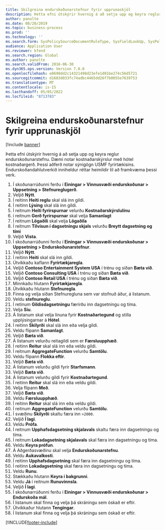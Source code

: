 ```yaml
---
title: Skilgreina endurskoðunarstefnur fyrir upprunaskjöl
description: Þetta efni útskýrir hvernig á að setja upp og keyra reglur endurskoðunarstefnu.
author: panolte
ms.date: 08/20/2019
ms.topic: business-process
ms.prod: ''
ms.technology: ''
ms.search.form: SysPolicySourceDocumentRuleType, SysFieldLookUp, SysPolicyListPage, SysPolicy, AuditPolicyRule, SysQueryForm, SysQueryFieldLookUp, AuditPolicyDateSelection, AuditPolicyAdditionalOption, BatchJob, CaseDetail
audience: Application User
ms.reviewer: kfend
ms.search.region: Global
ms.author: panolte
ms.search.validFrom: 2016-06-30
ms.dyn365.ops.version: Version 7.0.0
ms.openlocfilehash: e8698dd2c14321498d23efe1d01be274c56d5721
ms.sourcegitcommit: d1683d033fc74adbc4465dd26f7b0055e7639753
ms.translationtype: MT
ms.contentlocale: is-IS
ms.lasthandoff: 05/05/2022
ms.locfileid: "8713783"
---
```

# <a name="define-audit-policies-for-source-documents"></a>Skilgreina endurskoðunarstefnur fyrir upprunaskjöl

[!include [banner](../../includes/banner.md)]

Þetta efni útskýrir hvernig á að setja upp og keyra reglur endurskoðunarstefnu. Dæmi notar kostnaðarskýrslur með hótel kostnaðargerð. Þessi aðferð notar sýnigögn USMF fyrirtækisins. Endurskoðandahlutverkið inniheldur réttar heimildir til að framkvæma þessi verk.

1. Í skoðunarrúðunni ferðu í **Einingar > Vinnusvæði endurskoðunar > Uppsetning > Stefnureglugerð**.
2. Veljið **Nýtt**.
3. Í reitinn **Heiti reglu** skal slá inn gildi.
4. Í reitinn **Lýsing** skal slá inn gildi.
5. Í reitnum **Heiti fyrirspurnar** velurðu **Kostnaðarskýrslulínu**
6. í reitnum **Gerð fyrirspurnar** skal velja **Samanlagt**
7. Í reitnum **Lögaðili** skal velja **Lögaðila**
8. Í reitnum **Tilvísun í dagsetningu skjals** velurðu **Breytt dagsetning og tími**
9. Veljið **Vista**.
10. Í skoðunarrúðunni ferðu í **Einingar > Vinnusvæði endurskoðunar > Uppsetning > Endurskoðunarstefnur**.
11. Veljið **Nýtt**.
12. Í reitinn **Heiti** skal slá inn gildi.
13. Útvíkkaðu kaflann **Fyrirtækjaregla**.
14. Veljið **Contoso Entertainment System USA** í trénu og síðan **Bæta við**.
15. Veljið **Contoso Consulting USA** í trénu og síðan **Bæta við**.
16. Veljið **Contoso Retail USA** í trénu og síðan **Bæta við**.
17. Minnkaðu hlutann **Fyrirtækjaregla**.
18. Útvíkkaðu hlutann **Stefnuregla**.
19. Finna og velja síðan Stefnuregluna sem var stofnuð áður, á listanum.
20. Veldu **stefnureglu**.
21. Í retinum **Gildisdagsetningu** færirðu inn dagsetningu og tíma.
22. Velja **Síu**.
23. Á listanum skal velja línuna fyrir **Kostnaðartegund** og stilla upplýsingarnar á **Hótel**.
24. Í reitinn **Skilyrði** skal slá inn eða velja gildi.
25. Veldu flipann **Samanlagt**.
26. Veljið **Bæta við**.
27. Á listanum velurðu reitagildi sem er **Færsluupphæð**.
28. Í reitinn **Reitur** skal slá inn eða veldu gildi.
29. Í reitnum **AggregateFunction** velurðu **Samtölu**.
30. Veldu flipann **Flokka eftir**.
31. Veljið **Bæta við**.
32. Á listanum velurðu gildi fyrir **Starfsmann**.
33. Veljið **Bæta við**.
34. Á listanum velurðu gildi fyrir **Kostnaðartegund**.
35. Í reitinn **Reitur** skal slá inn eða veldu gildi.
36. Velja flipann **Með**.
37. Veljið **Bæta við**.
38. Veldu **Færsluupphæð**.
39. Í reitinn **Reitur** skal slá inn eða veldu gildi.
40. Í reitnum **AggregateFunction** velurðu **Samtölu**.
41. Í svæðinu **Skilyrði** skaltu færa inn `>2000`.
42. Veljið **Í lagi**.
43. Veldu **Prófa**.
44. Í reitnum **Upphafsdagsetning skjalavals** skaltu færa inn dagsetningu og tíma.
45. Í reitnum **Lokadagsetning skjalavals** skal færa inn dagsetningu og tíma.
46. Veldu **Keyra prófun**.
47. Á Aðgerðasvæðinu skal velja **Endurskoðunarstefnu**.
48. Veldu **Aukavalkosti**.
49. Í reitinn **Upphafsdagsetning** skal færa inn dagsetningu og tíma.
50. Í reitinn **Lokadagsetning** skal færa inn dagsetningu og tíma.
51. Veldu **Runu**.
52. Stækkaðu hlutann **Keyra í bakgrunni**.
53. Veldu **Já** í reitnum **Runuvinnsla**.
54. Veljið **Í lagi**.
55. Í skoðunarrúðunni ferðu í **Einingar > Vinnusvæði endurskoðunar > Endurskoða mál**.
56. Í listanum skal finna og velja þá skráningu sem óskað er eftir.
57. Útvíkkaður hlutann **Tengingar**.
58. Í listanum skal finna og velja þá skráningu sem óskað er eftir.



[!INCLUDE[footer-include](../../../includes/footer-banner.md)]
